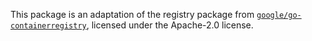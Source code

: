 This package is an adaptation of the registry package from [`google/go-containerregistry`](https://github.com/google/go-containerregistry/), licensed under the Apache-2.0 license.
